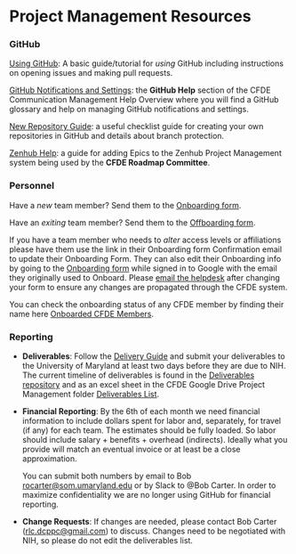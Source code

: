 # Project Management Resources


### GitHub

[Using GitHub](GitHubUsage.md): A basic guide/tutorial for <i>using</i> GitHub including instructions on opening issues and making pull requests.

[GitHub Notifications and Settings](https://github.com/nih-cfde/organization/blob/master/CommunicationManagementHelp.md#github-help): the <b>GitHub Help</b> section of the CFDE Communication Management Help Overview where you will find a GitHub glossary and help on managing GitHub notifications and settings. 

[New Repository Guide](NewRepositoryGuide.md): a useful checklist guide for creating your own repositories in GitHub and details about branch protection. 

[Zenhub Help](AddingIssuesToEpics.md): a guide for adding Epics to the Zenhub Project Management system being used by the <b>CFDE Roadmap Committee</b>.

### Personnel

Have a *new* team member? Send them to the [Onboarding form](https://forms.gle/H3ThBxzYYHdauaKJ8).

Have an *exiting* team member? Send them to the [Offboarding form](https://forms.gle/TQMmwvSGaDCFuVXP9).

If you have a team member who needs to *alter* access levels or affiliations please have them use the link in their Onboarding form Confirmation email to update their Onboarding Form. They can also edit their Onboarding info by going to the [Onboarding form](https://forms.gle/H3ThBxzYYHdauaKJ8) while signed in to Google with the email they originally used to Onboard. Please [email the helpdesk](mailto:coordination+int+1481+4810093048235559374@CFDE.groups.io) after changing your form to ensure any changes are propagated through the CFDE system.

You can check the onboarding status of any CFDE member by finding their name here [Onboarded CFDE Members](https://docs.google.com/spreadsheets/d/16JcTqlkCRPqrSnykqshrVM2XLf_3HJJiPpAb7qBaOug/edit?usp=sharing).

### Reporting

+ **Deliverables**: Follow the [Delivery Guide](https://github.com/nih-cfde/project-management/blob/master/DeliveryGuide.md) and submit your deliverables to the University of Maryland at least two days before they are due to NIH. The current timeline of deliverables is found in the [Deliverables repository](https://github.com/nih-cfde/deliverables/issues) and as an excel sheet in the CFDE Google Drive Project Management folder [Deliverables List](https://drive.google.com/file/d/1nEeSyqnCZ1WCjgVOBsWrHGBJEYMiX5Il/view?usp=sharing).

+ **Financial Reporting**: By the 6th of each month we need financial information to include dollars spent for labor and, separately, for travel (if any) for each team. The estimates should be fully loaded. So labor should include salary + benefits + overhead (indirects). Ideally what you provide will match an eventual invoice or at least be a close approximation.

    You can submit both numbers by email to Bob rocarter@som.umaryland.edu or by Slack to @Bob Carter. In order to maximize confidentiality we are no longer using GitHub for financial reporting.


+ **Change Requests**: 
If changes are needed, please contact Bob Carter (rlc.dcppc@gmail.com) to discuss. Changes need to be negotiated with NIH, so please do not edit the deliverables list. 


